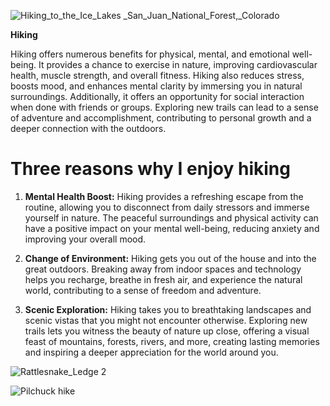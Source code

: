 ![Hiking_to_the_Ice_Lakes _San_Juan_National_Forest,_Colorado](https://github.com/Shadowwasher/MYfavoriteHiking/assets/143032378/e4791164-1299-4661-be45-07ff41416195)

**Hiking**

Hiking offers numerous benefits for physical, mental, and emotional well-being. It provides a chance to exercise in nature, improving cardiovascular health, muscle strength, and overall fitness. Hiking also reduces stress, boosts mood, and enhances mental clarity by immersing you in natural surroundings. Additionally, it offers an opportunity for social interaction when done with friends or groups. Exploring new trails can lead to a sense of adventure and accomplishment, contributing to personal growth and a deeper connection with the outdoors.
# Three reasons why I enjoy hiking

1. **Mental Health Boost:** Hiking provides a refreshing escape from the routine, allowing you to disconnect from daily stressors and immerse yourself in nature. The peaceful surroundings and physical activity can have a positive impact on your mental well-being, reducing anxiety and improving your overall mood.

2. **Change of Environment:** Hiking gets you out of the house and into the great outdoors. Breaking away from indoor spaces and technology helps you recharge, breathe in fresh air, and experience the natural world, contributing to a sense of freedom and adventure.

3. **Scenic Exploration:** Hiking takes you to breathtaking landscapes and scenic vistas that you might not encounter otherwise. Exploring new trails lets you witness the beauty of nature up close, offering a visual feast of mountains, forests, rivers, and more, creating lasting memories and inspiring a deeper appreciation for the world around you.
  
![Rattlesnake_Ledge 2](https://github.com/Shadowwasher/MYfavoriteHiking/assets/143032378/d53ec694-c559-4113-b853-6e3019d0efd2)    

![Pilchuck hike](https://github.com/Shadowwasher/MYfavoriteHiking/assets/142946998/5826fdaa-18ea-4f70-b684-a98236e710cb)
